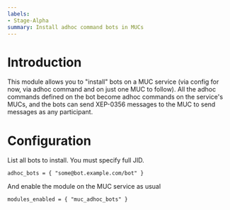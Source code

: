 ```yaml
---
labels:
- Stage-Alpha
summary: Install adhoc command bots in MUCs
---
```


# Introduction

This module allows you to "install" bots on a MUC service (via config for
now, via adhoc command and on just one MUC to follow). All the adhoc commands
defined on the bot become adhoc commands on the service's MUCs, and the bots
can send XEP-0356 messages to the MUC to send messages as any participant.

# Configuration

List all bots to install. You must specify full JID.

    adhoc_bots = { "some@bot.example.com/bot" }
	
And enable the module on the MUC service as usual

    modules_enabled = { "muc_adhoc_bots" }
